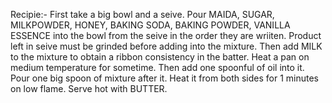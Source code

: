 Recipie:- 
First take a big bowl and a seive. Pour MAIDA, SUGAR, MILKPOWDER, HONEY, BAKING SODA, BAKING POWDER, VANILLA ESSENCE into the bowl from the seive in the order they are wriiten. Product left in seive must be grinded before adding into the mixture. Then add MILK to the mixture to obtain a ribbon consistency in the batter. Heat a pan on medium temperature for sometime. Then add one spoonful of oil into it. Pour one big spoon of mixture after it. Heat it from both sides for 1 minutes on low flame. Serve hot with BUTTER. 